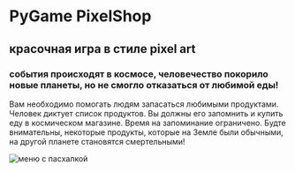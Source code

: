 # PyGame PixelShop
## красочная игра в стиле pixel art
### события происходят в космосе, человечество покорило новые планеты, но не смогло отказаться от любимой еды!

Вам необходимо помогать людям запасаться любимыми продуктами.
Человек диктует список продуктов. Вы должны его запомнить и купить еду в космическом магазине.
Время на запоминание ограничено.
Будте внимательны, некоторые продукты, которые на Земле были обычными, на другой планете становятся смертельными!

![меню с пасхалкой](/demo_results/picture/main_menu.png)
